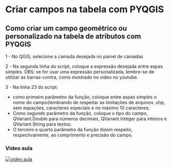 # Criar campos na tabela com PYQGIS
## Como criar um campo geométrico ou personalizado na tabela de atributos com PYQGIS


1 - No QGIS, selecione a camada desejada no painel de camadas

2 - Na segunda linha do script, coloque a expressão desejada entre aspas simples.
OBS: se for usar uma expressão personalizada, lembre-se de utilizar as barras-contra, como mostrado no video no youtube.

3 - Na linha 23 do script: 
- como primeiro parâmetro da função, coloque entre aspas simples o nome do campo(lembrando de respeitar as limitações de arquivos .shp, sem espações, caracteres especiais e no máximo 10 caracteres;
- Como segundo parâmetro da função, coloque o tipo do campo, QVariant.Double para números decimais, QVariant.Integer para inteiros e QVariant.String para textos;
- O terceiro e quarto parâmetro da função dizem respeito, respectivamente, ao comprimento e precisão do campo.

### Video aula
[![video aula](https://img.youtube.com/vi/WEckVvWdqVg/maxresdefault.jpg)](https://youtu.be/WEckVvWdqVg)
